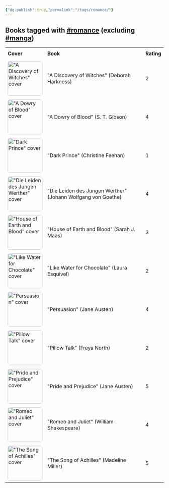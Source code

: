 ```yaml
---
{"dg-publish":true,"permalink":"/tags/romance/"}
---
```



<h2><span>Books tagged with <a href="#romance" class="tag" target="_blank" rel="noopener nofollow">#romance</a> (excluding <a href="#manga" class="tag" target="_blank" rel="noopener nofollow">#manga</a>)</span></h2><table style="border-collapse: collapse; width: 100%; font-family: inherit;"><tbody><tr><th style="text-align: left; padding: 8px; border-bottom: 2px solid var(--text-accent); background-color: var(--background-secondary);">Cover</th><th style="text-align: left; padding: 8px; border-bottom: 2px solid var(--text-accent); background-color: var(--background-secondary);">Book</th><th style="text-align: left; padding: 8px; border-bottom: 2px solid var(--text-accent); background-color: var(--background-secondary);">Rating</th></tr><tr style="background-color: var(--background-primary); transition: background-color 0.2s;"><td style="padding: 6px 8px;"><a href="obsidian://open?vault=Obsidian%20Vault&amp;file=books%2FDeborah%20Harkness%20-%20A%20Discovery%20of%20Witches.md"><img src="http://books.google.com/books/content?id=GucTZscZJhwC&amp;printsec=frontcover&amp;img=1&amp;zoom=1&amp;edge=curl&amp;source=gbs_api" alt="&quot;A Discovery of Witches&quot; cover" width="110" style="border-radius: 6px;"></a></td><td style="padding: 6px 8px;"><a href="obsidian://open?vault=Obsidian%20Vault&amp;file=books%2FDeborah%20Harkness%20-%20A%20Discovery%20of%20Witches.md" style="text-decoration: none; color: var(--text-normal);">"A Discovery of Witches" (Deborah Harkness)</a></td><td style="padding: 6px 8px;">2</td></tr><tr style="background-color: var(--background-modifier-hover); transition: background-color 0.2s;"><td style="padding: 6px 8px;"><a href="obsidian://open?vault=Obsidian%20Vault&amp;file=books%2FS%20T%20Gibson%20-%20A%20Dowry%20of%20Blood.md"><img src="http://books.google.com/books/content?id=r_FhEAAAQBAJ&amp;printsec=frontcover&amp;img=1&amp;zoom=1&amp;edge=curl&amp;source=gbs_api" alt="&quot;A Dowry of Blood&quot; cover" width="110" style="border-radius: 6px;"></a></td><td style="padding: 6px 8px;"><a href="obsidian://open?vault=Obsidian%20Vault&amp;file=books%2FS%20T%20Gibson%20-%20A%20Dowry%20of%20Blood.md" style="text-decoration: none; color: var(--text-normal);">"A Dowry of Blood" (S. T. Gibson)</a></td><td style="padding: 6px 8px;">4</td></tr><tr style="background-color: var(--background-primary); transition: background-color 0.2s;"><td style="padding: 6px 8px;"><a href="obsidian://open?vault=Obsidian%20Vault&amp;file=books%2FChristine%20Feehan%20-%20Dark%20Prince.md"><img src="http://books.google.com/books/content?id=g_MLAAAACAAJ&amp;printsec=frontcover&amp;img=1&amp;zoom=1&amp;source=gbs_api" alt="&quot;Dark Prince&quot; cover" width="110" style="border-radius: 6px;"></a></td><td style="padding: 6px 8px;"><a href="obsidian://open?vault=Obsidian%20Vault&amp;file=books%2FChristine%20Feehan%20-%20Dark%20Prince.md" style="text-decoration: none; color: var(--text-normal);">"Dark Prince" (Christine Feehan)</a></td><td style="padding: 6px 8px;">1</td></tr><tr style="background-color: var(--background-modifier-hover); transition: background-color 0.2s;"><td style="padding: 6px 8px;"><a href="obsidian://open?vault=Obsidian%20Vault&amp;file=books%2FJohann%20Wolfgang%20von%20Goethe%20-%20Die%20Leiden%20des%20Jungen%20Werther.md"><img src="http://books.google.com/books/content?id=UALRywEACAAJ&amp;printsec=frontcover&amp;img=1&amp;zoom=1&amp;source=gbs_api" alt="&quot;Die Leiden des Jungen Werther&quot; cover" width="110" style="border-radius: 6px;"></a></td><td style="padding: 6px 8px;"><a href="obsidian://open?vault=Obsidian%20Vault&amp;file=books%2FJohann%20Wolfgang%20von%20Goethe%20-%20Die%20Leiden%20des%20Jungen%20Werther.md" style="text-decoration: none; color: var(--text-normal);">"Die Leiden des Jungen Werther" (Johann Wolfgang von Goethe)</a></td><td style="padding: 6px 8px;">4</td></tr><tr style="background-color: var(--background-primary); transition: background-color 0.2s;"><td style="padding: 6px 8px;"><a href="obsidian://open?vault=Obsidian%20Vault&amp;file=books%2FSarah%20J%20Maas%20-%20House%20of%20Earth%20and%20Blood.md"><img src="http://books.google.com/books/content?id=LUmQDwAAQBAJ&amp;printsec=frontcover&amp;img=1&amp;zoom=1&amp;source=gbs_api" alt="&quot;House of Earth and Blood&quot; cover" width="110" style="border-radius: 6px;"></a></td><td style="padding: 6px 8px;"><a href="obsidian://open?vault=Obsidian%20Vault&amp;file=books%2FSarah%20J%20Maas%20-%20House%20of%20Earth%20and%20Blood.md" style="text-decoration: none; color: var(--text-normal);">"House of Earth and Blood" (Sarah J. Maas)</a></td><td style="padding: 6px 8px;">3</td></tr><tr style="background-color: var(--background-modifier-hover); transition: background-color 0.2s;"><td style="padding: 6px 8px;"><a href="obsidian://open?vault=Obsidian%20Vault&amp;file=books%2FLaura%20Esquivel%20-%20Like%20Water%20for%20Chocolate.md"><img src="http://books.google.com/books/content?id=uzqNEAAAQBAJ&amp;printsec=frontcover&amp;img=1&amp;zoom=1&amp;source=gbs_api" alt="&quot;Like Water for Chocolate&quot; cover" width="110" style="border-radius: 6px;"></a></td><td style="padding: 6px 8px;"><a href="obsidian://open?vault=Obsidian%20Vault&amp;file=books%2FLaura%20Esquivel%20-%20Like%20Water%20for%20Chocolate.md" style="text-decoration: none; color: var(--text-normal);">"Like Water for Chocolate" (Laura Esquivel)</a></td><td style="padding: 6px 8px;">2</td></tr><tr style="background-color: var(--background-primary); transition: background-color 0.2s;"><td style="padding: 6px 8px;"><a href="obsidian://open?vault=Obsidian%20Vault&amp;file=books%2FJane%20Austen%20-%20Persuasion.md"><img src="http://books.google.com/books/content?id=Y68rgrlzrjwC&amp;printsec=frontcover&amp;img=1&amp;zoom=1&amp;edge=curl&amp;source=gbs_api" alt="&quot;Persuasion&quot; cover" width="110" style="border-radius: 6px;"></a></td><td style="padding: 6px 8px;"><a href="obsidian://open?vault=Obsidian%20Vault&amp;file=books%2FJane%20Austen%20-%20Persuasion.md" style="text-decoration: none; color: var(--text-normal);">"Persuasion" (Jane Austen)</a></td><td style="padding: 6px 8px;">4</td></tr><tr style="background-color: var(--background-modifier-hover); transition: background-color 0.2s;"><td style="padding: 6px 8px;"><a href="obsidian://open?vault=Obsidian%20Vault&amp;file=books%2FFreya%20North%20-%20Pillow%20Talk.md"><img src="http://books.google.com/books/content?id=yOUE0AuyU9YC&amp;printsec=frontcover&amp;img=1&amp;zoom=1&amp;edge=curl&amp;source=gbs_api" alt="&quot;Pillow Talk&quot; cover" width="110" style="border-radius: 6px;"></a></td><td style="padding: 6px 8px;"><a href="obsidian://open?vault=Obsidian%20Vault&amp;file=books%2FFreya%20North%20-%20Pillow%20Talk.md" style="text-decoration: none; color: var(--text-normal);">"Pillow Talk" (Freya North)</a></td><td style="padding: 6px 8px;">2</td></tr><tr style="background-color: var(--background-primary); transition: background-color 0.2s;"><td style="padding: 6px 8px;"><a href="obsidian://open?vault=Obsidian%20Vault&amp;file=books%2FJane%20Austen%20-%20Pride%20and%20Prejudice.md"><img src="http://books.google.com/books/content?id=s1gVAAAAYAAJ&amp;printsec=frontcover&amp;img=1&amp;zoom=1&amp;edge=curl&amp;source=gbs_api" alt="&quot;Pride and Prejudice&quot; cover" width="110" style="border-radius: 6px;"></a></td><td style="padding: 6px 8px;"><a href="obsidian://open?vault=Obsidian%20Vault&amp;file=books%2FJane%20Austen%20-%20Pride%20and%20Prejudice.md" style="text-decoration: none; color: var(--text-normal);">"Pride and Prejudice" (Jane Austen)</a></td><td style="padding: 6px 8px;">5</td></tr><tr style="background-color: var(--background-modifier-hover); transition: background-color 0.2s;"><td style="padding: 6px 8px;"><a href="obsidian://open?vault=Obsidian%20Vault&amp;file=books%2FWilliam%20Shakespeare%20-%20Romeo%20and%20Juliet.md"><img src="http://books.google.com/books/content?id=WO9Rpy6-YZgC&amp;printsec=frontcover&amp;img=1&amp;zoom=1&amp;edge=curl&amp;source=gbs_api" alt="&quot;Romeo and Juliet&quot; cover" width="110" style="border-radius: 6px;"></a></td><td style="padding: 6px 8px;"><a href="obsidian://open?vault=Obsidian%20Vault&amp;file=books%2FWilliam%20Shakespeare%20-%20Romeo%20and%20Juliet.md" style="text-decoration: none; color: var(--text-normal);">"Romeo and Juliet" (William Shakespeare)</a></td><td style="padding: 6px 8px;">4</td></tr><tr style="background-color: var(--background-primary); transition: background-color 0.2s;"><td style="padding: 6px 8px;"><a href="obsidian://open?vault=Obsidian%20Vault&amp;file=books%2FMadeline%20Miller%20-%20The%20Song%20of%20Achilles.md"><img src="http://books.google.com/books/content?id=jxvj0AEACAAJ&amp;printsec=frontcover&amp;img=1&amp;zoom=1&amp;source=gbs_api" alt="&quot;The Song of Achilles&quot; cover" width="110" style="border-radius: 6px;"></a></td><td style="padding: 6px 8px;"><a href="obsidian://open?vault=Obsidian%20Vault&amp;file=books%2FMadeline%20Miller%20-%20The%20Song%20of%20Achilles.md" style="text-decoration: none; color: var(--text-normal);">"The Song of Achilles" (Madeline Miller)</a></td><td style="padding: 6px 8px;">5</td></tr></tbody></table>

